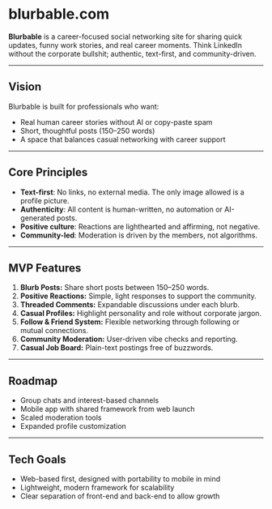 # blurbable.com

**Blurbable** is a career-focused social networking site for sharing quick updates, funny work stories, and real career moments. Think LinkedIn without the corporate bullshit; authentic, text-first, and community-driven.

---

## Vision

Blurbable is built for professionals who want:

* Real human career stories without AI or copy-paste spam
* Short, thoughtful posts (150–250 words)
* A space that balances casual networking with career support

---

## Core Principles

* **Text-first**: No links, no external media. The only image allowed is a profile picture.
* **Authenticity**: All content is human-written, no automation or AI-generated posts.
* **Positive culture**: Reactions are lighthearted and affirming, not negative.
* **Community-led**: Moderation is driven by the members, not algorithms.

---

## MVP Features

1. **Blurb Posts:** Share short posts between 150–250 words.
2. **Positive Reactions:** Simple, light responses to support the community.
3. **Threaded Comments:** Expandable discussions under each blurb.
4. **Casual Profiles:** Highlight personality and role without corporate jargon.
5. **Follow & Friend System:** Flexible networking through following or mutual connections.
6. **Community Moderation:** User-driven vibe checks and reporting.
7. **Casual Job Board:** Plain-text postings free of buzzwords.

---

## Roadmap

* Group chats and interest-based channels
* Mobile app with shared framework from web launch
* Scaled moderation tools
* Expanded profile customization

---

## Tech Goals

* Web-based first, designed with portability to mobile in mind
* Lightweight, modern framework for scalability
* Clear separation of front-end and back-end to allow growth
